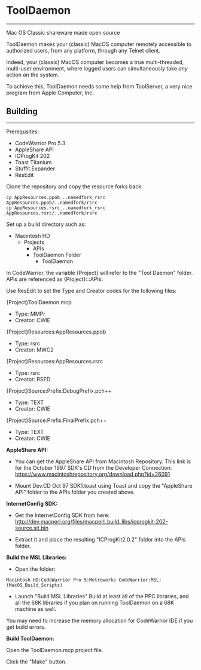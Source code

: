 # ToolDaemon
------------

Mac OS Classic shareware made open source


ToolDaemon makes your (classic) MacOS computer remotely accessible to authorized users, from any platform, through any Telnet client.

Indeed, your (classic) MacOS computer becomes a true multi-threaded, multi-user environment, where logged users can simultaneously take *any* action on the system.

To achieve this, ToolDaemon needs some help from ToolServer, a very nice program from Apple Computer, Inc.  


## Building
-----------

Prerequsites:

* CodeWarrior Pro 5.3
* AppleShare API
* ICProgKit 202
* Toast Titanium
* Stuffit Expander
* ResEdit


Clone the repository and copy the resource forks back:

```console
cp AppResources.ppob_..namedfork_rsrc AppResources.ppob/..namedfork/rsrc
cp AppResources.rsrc_..namedfork_rsrc AppResources.rsrc/..namedfork/rsrc
```

Set up a build directory such as:

* Macintosh HD
  * Projects
    * APIs
    * ToolDaemon Folder
      * ToolDaemon

In CodeWarrior, the variable {Project} will refer to the "Tool Daemon" folder.  APIs are referenced as {Project}:::APIs:

Use ResEdit to set the Type and Creator codes for the following files:

{Project}ToolDaemon.mcp
* Type: MMPr
* Creator: CWIE

{Project}Resources:AppResources.ppob
* Type: rsrc
* Creator: MWC2

{Project}Resources:AppResources.rsrc
* Type: rsrc
* Creator: RSED

{Project}Source:Prefix:DebugPrefix.pch++
* Type: TEXT
* Creator: CWIE

{Project}Source:Prefix:FinalPrefix.pch++
* Type: TEXT
* Creator: CWIE


**AppleShare API:**
* You can get the AppleShare API from Macintosh Repository.  This link is for the October 1997 SDK's CD from the Developer Connection:
https://www.macintoshrepository.org/download.php?id=26091

* Mount Dev.CD Oct 97 SDK1.toast using Toast and copy the "AppleShare API" folder to the APIs folder you created above.


**InternetConfig SDK:**
* Get the InternetConfig SDK from here:
http://dev.macperl.org/files/macperl_build_libs/icprogkit-202-source.sit.bin

* Extract it and place the resulting "ICProgKit2.0.2" folder into the APIs folder.


**Build the MSL Libraries:**
* Open the folder:
```
Macintosh HD:CodeWarrior Pro 5:Metrowerks CodeWarrior:MSL:(MacOS_Build_Scripts)
```

* Launch "Build MSL Libraries"
Build at least all of the PPC libraries, and all the 68K libraries if you plan on running ToolDaemon on a 68K machine as well.

You may need to increase the memory allocation for CodeWarrior IDE if you get build errors.


**Build ToolDaemon:**

Open the ToolDaemon.mcp project file.

Click the "Make" button.

